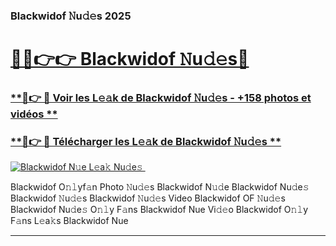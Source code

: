 ### Blackwidof 𝙽u𝚍𝚎s 2025  

# <h1><a href="(https://rebrand.ly/accesvip">🔗🔗👉👉 Blackwidof 𝙽u𝚍𝚎s🔗</a></h1>

### [ **🔗👉 🔴 Voir les L𝚎𝚊k de Blackwidof 𝙽u𝚍𝚎s - +158 photos et vidéos **](https://rebrand.ly/accesvip)
### [ **🔗👉 🔴 Télécharger les L𝚎𝚊k de Blackwidof 𝙽u𝚍𝚎s **](https://rebrand.ly/accesvip)  

[![Blackwidof N𝚞e L𝚎a𝚔 Nu𝚍e𝚜 ](https://i.imgur.com/0qMVB7G.gif)](https://rebrand.ly/accesvip)  

Blackwidof O𝚗𝚕yf𝚊n Photo 𝙽u𝚍𝚎s
Blackwidof N𝚞𝚍e
Blackwidof Nu𝚍e𝚜
Blackwidof 𝙽u𝚍𝚎s
Blackwidof 𝙽u𝚍𝚎s Video
Blackwidof OF 𝙽u𝚍𝚎s
Blackwidof Nu𝚍e𝚜 O𝚗𝚕y F𝚊ns
Blackwidof Nue Vi𝚍𝚎o
Blackwidof O𝚗𝚕y F𝚊ns L𝚎a𝚔s
Blackwidof Nue

___  
